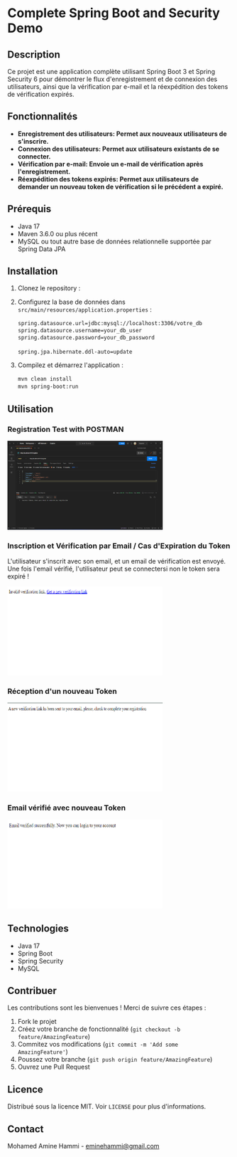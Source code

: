 # Complete Spring Boot and Security Demo


## Description
Ce projet est une application complète utilisant Spring Boot 3 et Spring Security 6 pour démontrer le flux d'enregistrement et de connexion des utilisateurs, ainsi que la vérification par e-mail et la réexpédition des tokens de vérification expirés.


## Fonctionnalités

- **Enregistrement des utilisateurs: Permet aux nouveaux utilisateurs de s'inscrire.** 
- **Connexion des utilisateurs: Permet aux utilisateurs existants de se connecter.**
- **Vérification par e-mail: Envoie un e-mail de vérification après l'enregistrement.**
- **Réexpédition des tokens expirés: Permet aux utilisateurs de demander un nouveau token de vérification si le précédent a expiré.**

## Prérequis

- Java 17
- Maven 3.6.0 ou plus récent
- MySQL ou tout autre base de données relationnelle supportée par Spring Data JPA

## Installation

1. Clonez le repository :


2. Configurez la base de données dans `src/main/resources/application.properties` :

    ```properties
    spring.datasource.url=jdbc:mysql://localhost:3306/votre_db
    spring.datasource.username=your_db_user
    spring.datasource.password=your_db_password

    spring.jpa.hibernate.ddl-auto=update
    ```

3. Compilez et démarrez l'application :

    ```bash
    mvn clean install
    mvn spring-boot:run
    ```

## Utilisation

### Registration Test with POSTMAN
<img src="https://github.com/MohamedAmineHammi/Complete-spring-boot-and-security-demo/blob/master/Registration%20Test%20with%20POSTMAN.png" width="350" height="200"> 

### Inscription et Vérification par Email / Cas d'Expiration du Token

L'utilisateur s'inscrit avec son email, et un email de vérification est envoyé. Une fois l'email vérifié, l'utilisateur peut se connectersi non le token sera expiré !

<img src="https://github.com/MohamedAmineHammi/Complete-spring-boot-and-security-demo/blob/master/Token%20Expired.png" width="350" height="200"> 

### Réception d'un nouveau Token


<img src="https://github.com/MohamedAmineHammi/Complete-spring-boot-and-security-demo/blob/master/New%20Token%20Sended.png" width="350" height="200"> 


### Email vérifié avec nouveau Token

  
  <img src="https://github.com/MohamedAmineHammi/Complete-spring-boot-and-security-demo/blob/master/Email%20Verified.png" width="350" height="200">

 
## Technologies

- Java 17
- Spring Boot
- Spring Security
- MySQL

## Contribuer

Les contributions sont les bienvenues ! Merci de suivre ces étapes :

1. Fork le projet
2. Créez votre branche de fonctionnalité (`git checkout -b feature/AmazingFeature`)
3. Commitez vos modifications (`git commit -m 'Add some AmazingFeature'`)
4. Poussez votre branche (`git push origin feature/AmazingFeature`)
5. Ouvrez une Pull Request

## Licence

Distribué sous la licence MIT. Voir `LICENSE` pour plus d'informations.

## Contact

Mohamed Amine Hammi - eminehammi@gmail.com
